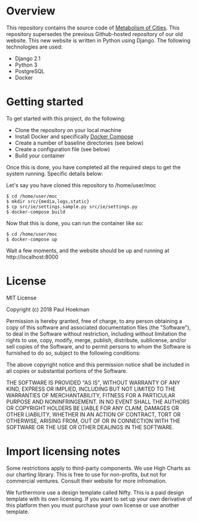 # Overview

This repository contains the source code of [Metabolism of Cities](https://metabolismofcities.org/). This repository supersedes the previous Github-hosted repository of our old website. This new website is written in Python using Django. The following technologies are used:

- Django 2.1
- Python 3
- PostgreSQL 
- Docker

# Getting started

To get started with this project, do the following:

- Clone the repository on your local machine
- Install Docker and specifically [Docker Compose](https://docs.docker.com/compose/)
- Create a number of baseline directories (see below)
- Create a configuration file (see below)
- Build your container

Once this is done, you have completed all the required steps to get the system running. Specific details below:

Let's say you have cloned this repository to /home/user/moc

    $ cd /home/user/moc
    $ mkdir src/{media,logs,static}
    $ cp src/ie/settings.sample.py src/ie/settings.py
    $ docker-compose build

Now that this is done, you can run the container like so:

    $ cd /home/user/moc
    $ docker-compose up

Wait a few moments, and the website should be up and running at http://localhost:8000

# License

MIT License

Copyright (c) 2018 Paul Hoekman

Permission is hereby granted, free of charge, to any person obtaining a copy
of this software and associated documentation files (the "Software"), to deal
in the Software without restriction, including without limitation the rights
to use, copy, modify, merge, publish, distribute, sublicense, and/or sell
copies of the Software, and to permit persons to whom the Software is
furnished to do so, subject to the following conditions:

The above copyright notice and this permission notice shall be included in all
copies or substantial portions of the Software.

THE SOFTWARE IS PROVIDED "AS IS", WITHOUT WARRANTY OF ANY KIND, EXPRESS OR
IMPLIED, INCLUDING BUT NOT LIMITED TO THE WARRANTIES OF MERCHANTABILITY,
FITNESS FOR A PARTICULAR PURPOSE AND NONINFRINGEMENT. IN NO EVENT SHALL THE
AUTHORS OR COPYRIGHT HOLDERS BE LIABLE FOR ANY CLAIM, DAMAGES OR OTHER
LIABILITY, WHETHER IN AN ACTION OF CONTRACT, TORT OR OTHERWISE, ARISING FROM,
OUT OF OR IN CONNECTION WITH THE SOFTWARE OR THE USE OR OTHER DEALINGS IN THE
SOFTWARE.

# Import licensing notes

Some restrictions apply to third-party components. We use High Charts as our charting library. This is free to use for non-profits, but not for commercial ventures. Consult their website for more infromation.

We furthermore use a design template called Nifty. This is a paid design template with its own licensing. If you want to set up your own derivative of this platform then you must purchase your own license or use another template.
